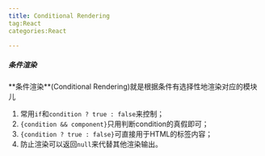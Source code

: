 ```yaml
---
title: Conditional Rendering  
tag:React  
categories:React  

---
```


##### 条件渲染  
<p2> 
**条件渲染**(Conditional Rendering)就是根据条件有选择性地渲染对应的模块儿
</p2>

1. 常用`if`和`condition ? true : false`来控制；
2. `{condition && component}`只用判断condition的真假即可；
3. `{condition ? true : false}`可直接用于HTML的标签内容；
4. 防止渲染可以返回`null`来代替其他渲染输出。
